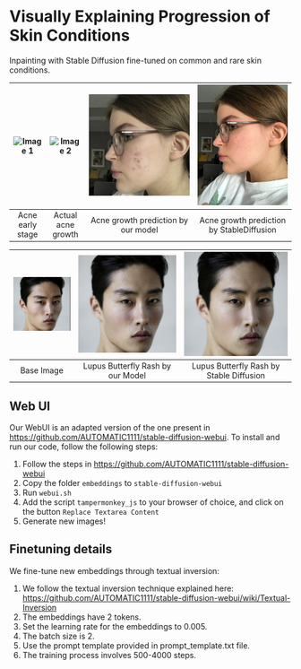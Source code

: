 
# Visually Explaining Progression of Skin Conditions

Inpainting with Stable Diffusion fine-tuned on common and rare skin conditions.

![Image 1](Frederieke/11Late.png) | ![Image 2](Frederieke/mid.jpg) | ![Image 3](Frederieke/fredericke_pred.png)  | ![Image 4](Frederieke/frederieke_pred_not_tuned.jpg)
:-------------------------:|:-------------------------:|:-------------------------:|:-------------------------:
 Acne early stage     |  Actual acne growth      |  Acne growth prediction by our model      |  Acne growth prediction by StableDiffusion


![Image 1](Frederieke/lups_base.jpeg) | ![Image 2](Frederieke/lups_pred.jpeg) | ![Image 3](Frederieke/lupus_stable.jpeg)
:-------------------------:|:-------------------------:|:-------------------------:
 Base Image    |  Lupus Butterfly Rash by our Model     |  Lupus Butterfly Rash by Stable Diffusion


## Web UI

Our WebUI is an adapted version of the one present in https://github.com/AUTOMATIC1111/stable-diffusion-webui. To install and run our code, follow the following steps:

1) Follow the steps in https://github.com/AUTOMATIC1111/stable-diffusion-webui
2) Copy the folder `embeddings` to `stable-diffusion-webui`
3) Run `webui.sh`
4) Add the script `tampermonkey_js` to your browser of choice, and click on the button `Replace Textarea Content`
5) Generate new images!


## Finetuning details

We fine-tune new embeddings through textual inversion:

1. We follow the textual inversion technique explained here: https://github.com/AUTOMATIC1111/stable-diffusion-webui/wiki/Textual-Inversion
2. The embeddings have 2 tokens.
3. Set the learning rate for the embeddings to 0.005.
4. The batch size is 2.
5. Use the prompt template provided in prompt_template.txt file.
6. The training process involves 500-4000 steps.



